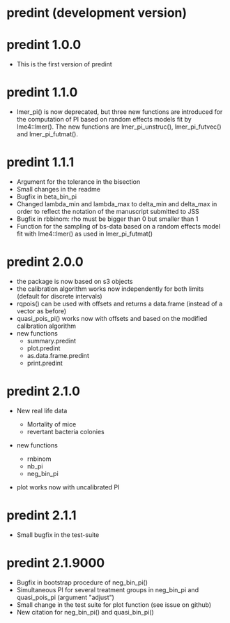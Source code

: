 # predint (development version)

# predint 1.0.0

* This is the first version of predint


# predint 1.1.0
* lmer_pi() is now deprecated, but three new functions are introduced for the
computation of PI based on random effects models fit by lme4::lmer(). The new 
functions are lmer_pi_unstruc(), lmer_pi_futvec() and lmer_pi_futmat().

# predint 1.1.1
* Argument for the tolerance in the bisection
* Small changes in the readme
* Bugfix in beta_bin_pi
* Changed lambda_min and lambda_max to delta_min and delta_max in order
        to reflect the notation of the manuscript submitted to JSS
* Bugfix in rbbinom: rho must be bigger than 0 but smaller than 1
* Function for the sampling of bs-data based on a random effects model fit with lme4::lmer()
  as used in lmer_pi_futmat()
  
# predint 2.0.0
* the package is now based on s3 objects
* the calibration algorithm works now independently for both limits 
        (default for discrete intervals)
* rqpois() can be used with offsets and returns a data.frame (instead of a
        vector as before)
* quasi_pois_pi() works now with offsets and based on the modified calibration algorithm
* new functions
    - summary.predint 
    - plot.predint 
    - as.data.frame.predint
    - print.predint


# predint 2.1.0

* New real life data 
  - Mortality of mice
  - revertant bacteria colonies

* new functions
  - rnbinom
  - nb_pi
  - neg_bin_pi

* plot works now with uncalibrated PI


# predint 2.1.1

* Small bugfix in the test-suite


# predint 2.1.9000

* Bugfix in bootstrap procedure of neg_bin_pi()
* Simultaneous PI for several treatment groups in neg_bin_pi and quasi_pois_pi (argument "adjust")
* Small change in the test suite for plot function (see issue on github)
* New citation for neg_bin_pi() and quasi_bin_pi()
